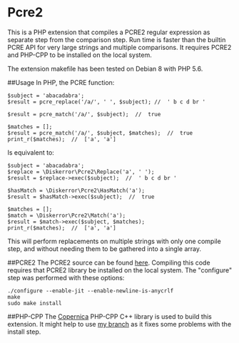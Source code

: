 # Pcre2
This is a PHP extension that compiles a PCRE2 regular expression as separate step from the comparison step. Run time is faster than the builtin PCRE API for very large strings and multiple comparisons. It requires PCRE2 and PHP-CPP to be installed on the local system.

The extension makefile has been tested on Debian 8 with PHP 5.6.

##Usage
In PHP, the PCRE function:
```
$subject = 'abacadabra';
$result = pcre_replace('/a/', ' ', $subject); //  ' b c d br '

$result = pcre_match('/a/', $subject);  //  true

$matches = [];
$result = pcre_match('/a/', $subject, $matches);  //  true
print_r($matches);  //  ['a', 'a']
```
Is equivalent to:
```
$subject = 'abacadabra';
$replace = \Diskerror\Pcre2\Replace('a', ' ');
$result = $replace->exec($subject);  //  ' b c d br '

$hasMatch = \Diskerror\Pcre2\HasMatch('a');
$result = $hasMatch->exec($subject);  //  true

$matches = [];
$match = \Diskerror\Pcre2\Match('a');
$result = $match->exec($subject, $matches);
print_r($matches);  //  ['a', 'a']
```
This will perform replacements on multiple strings with only one compile step, and without needing them to be gathered into a single array.

##PCRE2
The PCRE2 source can be found [here](http://www.pcre.org). Compiling this code requires that PCRE2 library be installed on the local system. The "configure" step was performed with these options:

```
./configure --enable-jit --enable-newline-is-anycrlf
make
sudo make install
```

##PHP-CPP
The [Copernica](http://www.copernica.com) PHP-CPP C++ library is used to build this extension. It might help to use [my branch](https://github.com/diskerror/PHP-CPP) as it fixes some problems with the install step.
